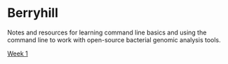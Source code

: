 # Berryhill

Notes and resources for learning command line basics and using the command line to work with open-source bacterial genomic analysis tools.


[Week 1](pages/)
